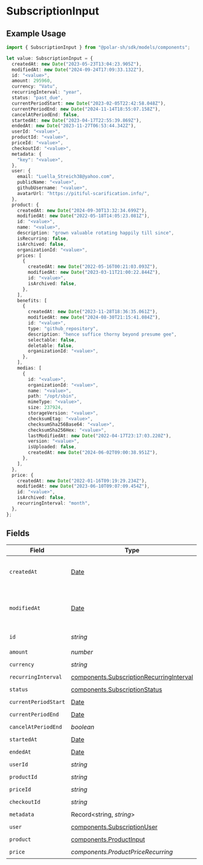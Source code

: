 # SubscriptionInput

## Example Usage

```typescript
import { SubscriptionInput } from "@polar-sh/sdk/models/components";

let value: SubscriptionInput = {
  createdAt: new Date("2023-05-23T13:04:23.905Z"),
  modifiedAt: new Date("2024-09-24T17:09:33.132Z"),
  id: "<value>",
  amount: 295960,
  currency: "Vatu",
  recurringInterval: "year",
  status: "past_due",
  currentPeriodStart: new Date("2023-02-05T22:42:58.048Z"),
  currentPeriodEnd: new Date("2024-11-14T18:55:07.158Z"),
  cancelAtPeriodEnd: false,
  startedAt: new Date("2023-04-17T22:55:39.869Z"),
  endedAt: new Date("2023-11-27T06:53:44.342Z"),
  userId: "<value>",
  productId: "<value>",
  priceId: "<value>",
  checkoutId: "<value>",
  metadata: {
    "key": "<value>",
  },
  user: {
    email: "Luella_Streich38@yahoo.com",
    publicName: "<value>",
    githubUsername: "<value>",
    avatarUrl: "https://pitiful-scarification.info/",
  },
  product: {
    createdAt: new Date("2024-09-30T13:32:34.699Z"),
    modifiedAt: new Date("2022-05-18T14:05:23.081Z"),
    id: "<value>",
    name: "<value>",
    description: "grown valuable rotating happily till since",
    isRecurring: false,
    isArchived: false,
    organizationId: "<value>",
    prices: [
      {
        createdAt: new Date("2022-05-16T00:21:03.093Z"),
        modifiedAt: new Date("2023-03-11T21:00:22.844Z"),
        id: "<value>",
        isArchived: false,
      },
    ],
    benefits: [
      {
        createdAt: new Date("2023-11-28T18:36:35.061Z"),
        modifiedAt: new Date("2024-08-30T21:15:41.084Z"),
        id: "<value>",
        type: "github_repository",
        description: "hence suffice thorny beyond presume gee",
        selectable: false,
        deletable: false,
        organizationId: "<value>",
      },
    ],
    medias: [
      {
        id: "<value>",
        organizationId: "<value>",
        name: "<value>",
        path: "/opt/sbin",
        mimeType: "<value>",
        size: 237924,
        storageVersion: "<value>",
        checksumEtag: "<value>",
        checksumSha256Base64: "<value>",
        checksumSha256Hex: "<value>",
        lastModifiedAt: new Date("2022-04-17T23:17:03.220Z"),
        version: "<value>",
        isUploaded: false,
        createdAt: new Date("2024-06-02T09:00:38.951Z"),
      },
    ],
  },
  price: {
    createdAt: new Date("2022-01-16T09:19:29.234Z"),
    modifiedAt: new Date("2023-06-10T09:07:09.454Z"),
    id: "<value>",
    isArchived: false,
    recurringInterval: "month",
  },
};
```

## Fields

| Field                                                                                                | Type                                                                                                 | Required                                                                                             | Description                                                                                          |
| ---------------------------------------------------------------------------------------------------- | ---------------------------------------------------------------------------------------------------- | ---------------------------------------------------------------------------------------------------- | ---------------------------------------------------------------------------------------------------- |
| `createdAt`                                                                                          | [Date](https://developer.mozilla.org/en-US/docs/Web/JavaScript/Reference/Global_Objects/Date)        | :heavy_check_mark:                                                                                   | Creation timestamp of the object.                                                                    |
| `modifiedAt`                                                                                         | [Date](https://developer.mozilla.org/en-US/docs/Web/JavaScript/Reference/Global_Objects/Date)        | :heavy_check_mark:                                                                                   | Last modification timestamp of the object.                                                           |
| `id`                                                                                                 | *string*                                                                                             | :heavy_check_mark:                                                                                   | The ID of the object.                                                                                |
| `amount`                                                                                             | *number*                                                                                             | :heavy_check_mark:                                                                                   | N/A                                                                                                  |
| `currency`                                                                                           | *string*                                                                                             | :heavy_check_mark:                                                                                   | N/A                                                                                                  |
| `recurringInterval`                                                                                  | [components.SubscriptionRecurringInterval](../../models/components/subscriptionrecurringinterval.md) | :heavy_check_mark:                                                                                   | N/A                                                                                                  |
| `status`                                                                                             | [components.SubscriptionStatus](../../models/components/subscriptionstatus.md)                       | :heavy_check_mark:                                                                                   | N/A                                                                                                  |
| `currentPeriodStart`                                                                                 | [Date](https://developer.mozilla.org/en-US/docs/Web/JavaScript/Reference/Global_Objects/Date)        | :heavy_check_mark:                                                                                   | N/A                                                                                                  |
| `currentPeriodEnd`                                                                                   | [Date](https://developer.mozilla.org/en-US/docs/Web/JavaScript/Reference/Global_Objects/Date)        | :heavy_check_mark:                                                                                   | N/A                                                                                                  |
| `cancelAtPeriodEnd`                                                                                  | *boolean*                                                                                            | :heavy_check_mark:                                                                                   | N/A                                                                                                  |
| `startedAt`                                                                                          | [Date](https://developer.mozilla.org/en-US/docs/Web/JavaScript/Reference/Global_Objects/Date)        | :heavy_check_mark:                                                                                   | N/A                                                                                                  |
| `endedAt`                                                                                            | [Date](https://developer.mozilla.org/en-US/docs/Web/JavaScript/Reference/Global_Objects/Date)        | :heavy_check_mark:                                                                                   | N/A                                                                                                  |
| `userId`                                                                                             | *string*                                                                                             | :heavy_check_mark:                                                                                   | N/A                                                                                                  |
| `productId`                                                                                          | *string*                                                                                             | :heavy_check_mark:                                                                                   | N/A                                                                                                  |
| `priceId`                                                                                            | *string*                                                                                             | :heavy_check_mark:                                                                                   | N/A                                                                                                  |
| `checkoutId`                                                                                         | *string*                                                                                             | :heavy_check_mark:                                                                                   | N/A                                                                                                  |
| `metadata`                                                                                           | Record<string, *string*>                                                                             | :heavy_check_mark:                                                                                   | N/A                                                                                                  |
| `user`                                                                                               | [components.SubscriptionUser](../../models/components/subscriptionuser.md)                           | :heavy_check_mark:                                                                                   | N/A                                                                                                  |
| `product`                                                                                            | [components.ProductInput](../../models/components/productinput.md)                                   | :heavy_check_mark:                                                                                   | A product.                                                                                           |
| `price`                                                                                              | *components.ProductPriceRecurring*                                                                   | :heavy_check_mark:                                                                                   | N/A                                                                                                  |